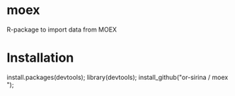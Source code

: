 # moex
R-package to import data from MOEX
# Installation
install.packages(devtools);
library(devtools);
install_github("or-sirina / moex ");
